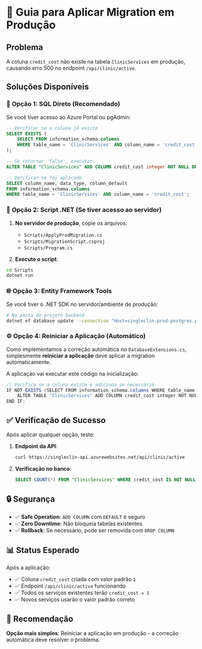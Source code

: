 # 🚀 Guia para Aplicar Migration em Produção

## Problema

A coluna `credit_cost` não existe na tabela `ClinicServices` em produção, causando erro 500 no
endpoint `/api/clinic/active`.

## Soluções Disponíveis

### 📝 **Opção 1: SQL Direto (Recomendado)**

Se você tiver acesso ao Azure Portal ou pgAdmin:

```sql
-- Verificar se a coluna já existe
SELECT EXISTS (
    SELECT FROM information_schema.columns
    WHERE table_name = 'ClinicServices' AND column_name = 'credit_cost'
);

-- Se retornar 'false', executar:
ALTER TABLE "ClinicServices" ADD COLUMN credit_cost integer NOT NULL DEFAULT 1;

-- Verificar se foi aplicado
SELECT column_name, data_type, column_default
FROM information_schema.columns
WHERE table_name = 'ClinicServices' AND column_name = 'credit_cost';
```

### 🔧 **Opção 2: Script .NET (Se tiver acesso ao servidor)**

1. **No servidor de produção**, copie os arquivos:
   - `Scripts/ApplyProdMigration.cs`
   - `Scripts/MigrationScript.csproj`
   - `Scripts/Program.cs`

2. **Execute o script**:

```bash
cd Scripts
dotnet run
```

### 🌐 **Opção 3: Entity Framework Tools**

Se você tiver o .NET SDK no servidor/ambiente de produção:

```bash
# Na pasta do projeto backend
dotnet ef database update --connection "Host=singleclin-prod-postgres.postgres.database.azure.com;Database=singleclin;Username=singleclinadmin;Password=SingleClin123!;Port=5432;SSL Mode=Require;"
```

### ⚙️ **Opção 4: Reiniciar a Aplicação (Automático)**

Como implementamos a correção automática no `DatabaseExtensions.cs`, simplesmente **reiniciar a
aplicação** deve aplicar a migration automaticamente.

A aplicação vai executar este código na inicialização:

```csharp
// Verifica se a coluna existe e adiciona se necessário
IF NOT EXISTS (SELECT FROM information_schema.columns WHERE table_name = 'ClinicServices' AND column_name = 'credit_cost') THEN
    ALTER TABLE "ClinicServices" ADD COLUMN credit_cost integer NOT NULL DEFAULT 1;
END IF;
```

## ✅ **Verificação de Sucesso**

Após aplicar qualquer opção, teste:

1. **Endpoint da API**:

   ```bash
   curl https://singleclin-api.azurewebsites.net/api/clinic/active
   ```

2. **Verificação no banco**:
   ```sql
   SELECT COUNT(*) FROM "ClinicServices" WHERE credit_cost IS NOT NULL;
   ```

## 🔒 **Segurança**

- ✅ **Safe Operation**: `ADD COLUMN` com `DEFAULT` é seguro
- ✅ **Zero Downtime**: Não bloqueia tabelas existentes
- ✅ **Rollback**: Se necessário, pode ser removida com `DROP COLUMN`

## 📊 **Status Esperado**

Após a aplicação:

- ✅ Coluna `credit_cost` criada com valor padrão `1`
- ✅ Endpoint `/api/clinic/active` funcionando
- ✅ Todos os serviços existentes terão `credit_cost = 1`
- ✅ Novos serviços usarão o valor padrão correto

## 🎯 **Recomendação**

**Opção mais simples**: Reiniciar a aplicação em produção - a correção automática deve resolver o
problema.

